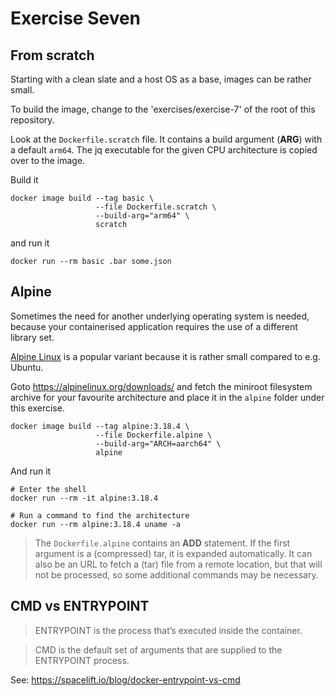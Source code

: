 # Exercise Seven

## From scratch

Starting with a clean slate and a host OS as a base, images can be rather small.

To build the image, change to the 'exercises/exercise-7' of the root of this repository.

Look at the `Dockerfile.scratch` file. It contains a build argument (**ARG**) with a default `arm64`. The jq executable for the given CPU architecture is copied over to the image.

Build it

```shell
docker image build --tag basic \
                   --file Dockerfile.scratch \
                   --build-arg="arm64" \
                   scratch
```

and run it

```shell
docker run --rm basic .bar some.json
```

## Alpine

Sometimes the need for another underlying operating system is needed, because your containerised application requires the use of a different library set.

[Alpine Linux](https://alpinelinux.org/) is a popular variant because it is rather small compared to e.g. Ubuntu.

Goto https://alpinelinux.org/downloads/ and fetch the miniroot filesystem archive for your favourite architecture and place it in the `alpine` folder under this exercise.

```shell
docker image build --tag alpine:3.18.4 \
                   --file Dockerfile.alpine \
                   --build-arg="ARCH=aarch64" \
                   alpine
```

And run it

```shell
# Enter the shell
docker run --rm -it alpine:3.18.4

# Run a command to find the architecture
docker run --rm alpine:3.18.4 uname -a
```

> The `Dockerfile.alpine` contains an **ADD** statement. If the first argument is a (compressed) tar, it is expanded automatically. It can also be an URL to fetch a (tar) file from a remote location, but that will not be processed, so some additional commands may be necessary.

## CMD vs ENTRYPOINT

> ENTRYPOINT is the process that’s executed inside the container.

> CMD is the default set of arguments that are supplied to the ENTRYPOINT process.

See: https://spacelift.io/blog/docker-entrypoint-vs-cmd
